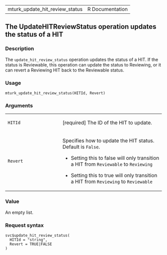 <table style="width: 100%;">
<tbody>
<tr class="odd">
<td>mturk_update_hit_review_status</td>
<td style="text-align: right;">R Documentation</td>
</tr>
</tbody>
</table>

## The UpdateHITReviewStatus operation updates the status of a HIT

### Description

The `update_hit_review_status` operation updates the status of a HIT. If
the status is Reviewable, this operation can update the status to
Reviewing, or it can revert a Reviewing HIT back to the Reviewable
status.

### Usage

    mturk_update_hit_review_status(HITId, Revert)

### Arguments

<table>
<colgroup>
<col style="width: 35%" />
<col style="width: 65%" />
</colgroup>
<tbody>
<tr class="odd">
<td><code id="mturk_update_hit_review_status_:_HITId">HITId</code></td>
<td><p>[required] The ID of the HIT to update.</p></td>
</tr>
<tr class="even">
<td><code
id="mturk_update_hit_review_status_:_Revert">Revert</code></td>
<td><p>Specifies how to update the HIT status. Default is
<code>False</code>.</p>
<ul>
<li><p>Setting this to false will only transition a HIT from
<code>Reviewable</code> to <code>Reviewing</code></p></li>
<li><p>Setting this to true will only transition a HIT from
<code>Reviewing</code> to <code>Reviewable</code></p></li>
</ul></td>
</tr>
</tbody>
</table>

### Value

An empty list.

### Request syntax

    svc$update_hit_review_status(
      HITId = "string",
      Revert = TRUE|FALSE
    )
